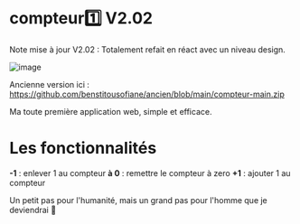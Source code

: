 # compteur1️⃣ V2.02

Note mise à jour V2.02 : Totalement refait en réact avec un niveau design.

![image](https://github.com/user-attachments/assets/e3233ed1-95b2-4a63-9fb1-61fed4b45f34)


Ancienne version ici : https://github.com/benstitousofiane/ancien/blob/main/compteur-main.zip

Ma toute première application web, simple et efficace.

# Les fonctionnalités

**-1** : enlever 1 au compteur
**à 0** : remettre le compteur à zero
**+1** : ajouter 1 au compteur

Un petit pas pour l'humanité, mais un grand pas pour l'homme que je deviendrai 🤯
